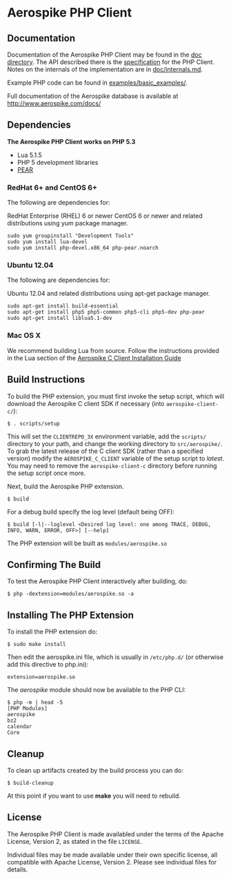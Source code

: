 # Aerospike PHP Client

## Documentation

Documentation of the Aerospike PHP Client may be found in the
[doc directory](doc/README.md).  The API described there is the
[specification](doc/aerospike.md) for the PHP Client.  Notes on the
internals of the implementation are in [doc/internals.md](doc/internals.md).

Example PHP code can be found in [examples/basic_examples/](examples/basic_examples).

Full documentation of the Aerospike database is available at http://www.aerospike.com/docs/

## Dependencies

**The Aerospike PHP Client works on PHP 5.3**

 - Lua 5.1.5
 - PHP 5 development libraries
 - [PEAR](http://us3.php.net/manual/en/install.pecl.intro.php)

### RedHat 6+ and CentOS 6+

The following are dependencies for:

RedHat Enterprise (RHEL) 6 or newer CentOS 6 or newer
and related distributions using yum package manager.

    sudo yum groupinstall "Development Tools"
    sudo yum install lua-devel
    sudo yum install php-devel.x86_64 php-pear.noarch

### Ubuntu 12.04

The following are dependencies for:

Ubuntu 12.04
and related distributions using apt-get package manager.

    sudo apt-get install build-essential
    sudo apt-get install php5 php5-common php5-cli php5-dev php-pear
    sudo apt-get install liblua5.1-dev

### Mac OS X

We recommend building Lua from source. Follow the instructions provided in the
Lua section of the [Aerospike C Client Installation Guide](http://aerospike.com/docs/client/c/install/macosx.html#lua)

## Build Instructions

To build the PHP extension, you must first invoke the setup script, which will
download the Aerospike C client SDK if necessary (into `aerospike-client-c/`):

    $ . scripts/setup

This will set the `CLIENTREPO_3X` environment variable, add the `scripts/` 
directory to your path, and change the working directory to `src/aerospike/`.
To grab the latest release of the C client SDK (rather than a specified
version) modify the `AEROSPIKE_C_CLIENT` variable of the setup script
to *latest*. You may need to remove the `aerospike-client-c` directory before
running the setup script once more.

Next, build the Aerospike PHP extension.

    $ build

For a debug build specify the log level (default being OFF):

    $ build [-l|--loglevel <Desired log level: one among TRACE, DEBUG, INFO, WARN, ERROR, OFF>] [--help]

The PHP extension will be built as `modules/aerospike.so`

## Confirming The Build

To test the Aerospike PHP Client interactively after building, do:

    $ php -dextension=modules/aerospike.so -a

## Installing The PHP Extension

To install the PHP extension do:

    $ sudo make install

Then edit the aerospike.ini file, which is usually in `/etc/php.d/` (or
otherwise add this directive to php.ini):

    extension=aerospike.so

The *aerospike* module should now be available to the PHP CLI:

    $ php -m | head -5
    [PHP Modules]
    aerospike
    bz2
    calendar
    Core

## Cleanup

To clean up artifacts created by the build process you can do:

    $ build-cleanup

At this point if you want to use **make** you will need to rebuild.

## License

The Aerospike PHP Client is made availabled under the terms of
the Apache License, Version 2, as stated in the file `LICENSE`.

Individual files may be made available under their own specific license,
all compatible with Apache License, Version 2. Please see individual files for
details.
